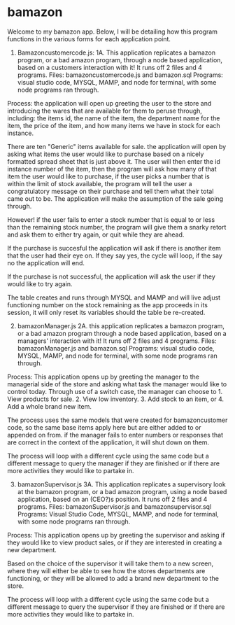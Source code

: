 # bamazon

Welcome to my bamazon app. Below, I will be detailing how this program functions in the various forms for each application point.

1. Bamazoncustomercode.js:
1A. This application replicates a bamazon program, or a bad amazon program, through a node based application, based on a customers interaction with it! It runs off 2 files and 4 programs. 
Files: bamazoncustomercode.js and bamazon.sql
Programs: visual studio code, MYSQL, MAMP, and node for terminal, with some node programs ran through.

Process: the application will open up greeting the user to the store and introducing the wares that are available for them to peruse through, including: the items id, the name of the item, the department name for the item, the price of the item, and how many items we have in stock for each instance.

There are ten "Generic" items available for sale. the application will open by asking what items the user would like to purchase based on a nicely formatted spread sheet that is just above it. The user will then enter the id instance number of the item, then the program will ask how many of that item the user would like to purchase, if the user picks a number that is within the limit of stock available, the program will tell the user a congratulatory message on their purchase and tell them what their total came out to be. The application will make the assumption of the sale going through.

However! if the user fails to enter a stock number that is equal to or less than the remaining stock number, the program will give them a snarky retort and ask them to either try again, or quit while they are ahead. 

If the purchase is succesful the application will ask if there is another item that the user had their eye on. If they say yes, the cycle will loop, if the say no the application will end.

If the purchase is not successful, the application will ask the user if they would like to try again. 

The table creates and runs through MYSQL and MAMP and will live adjust functioning number on the stock remaining as the app proceeds in its session, it will only reset its variables should the table be re-created. 

2. bamazonManager.js
2A. this application replicates a bamazon program, or a bad amazon program through a node based application, based on a managers' interaction with it! It runs off 2 files and 4 programs.
Files: bamazonManager.js and bamazon.sql
Programs: visual studio code, MYSQL, MAMP, and node for terminal, with some node programs ran through.

Process: This application opens up by greeting the manager to the managerial side of the store and asking what task the manager would like to control today. Through use of a switch case, the manager can choose to 1. View products for sale. 2. View low inventory. 3. Add stock to an item, or 4. Add a whole brand new item. 

The process uses the same models that were created for bamazoncustomer code, so the same base items apply here but are either added to or appended on from. if the manager fails to enter numbers or responses that are correct in the context of the application, it will shut down on them.

The process will loop with a different cycle using the same code but a different message to query the manager if they are finished or if there are more activities they would like to partake in.

3. bamazonSupervisor.js
3A. This application replicates a supervisory look at the bamazon program, or a bad amazon program, using a node based application, based on an (CEO?)s position. It runs off 2 files and 4 programs. 
Files: bamazonSupervisor.js and bamazonsupervisor.sql
Programs: Visual Studio Code, MYSQL, MAMP, and node for terminal, with some node programs ran through.

Process: This application opens up by greeting the supervisor and asking if they would like to view product sales, or if they are interested in creating a new department. 

Based on the choice of the supervisor it will take them to a new screen, where they will either be able to see how the stores departments are functioning, or they will be allowed to add a brand new department to the store. 

The process will loop with a different cycle using the same code but a different message to query the supervisor if they are finished or if there are more activities they would like to partake in.